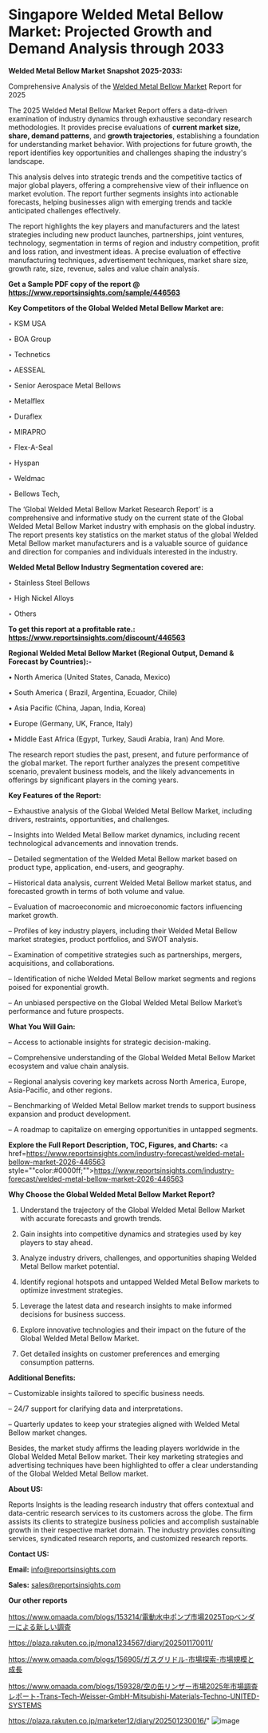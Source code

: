 # Singapore Welded Metal Bellow Market: Projected Growth and Demand Analysis through 2033

<strong>Welded Metal Bellow Market Snapshot 2025-2033:</strong>

Comprehensive Analysis of the <a href=https://www.reportsinsights.com/sample/446563>Welded Metal Bellow Market</a> Report for 2025

The 2025 Welded Metal Bellow Market Report offers a data-driven examination of industry dynamics through exhaustive secondary research methodologies. It provides precise evaluations of <strong>current market size, share, demand patterns</strong>, and <strong>growth trajectories</strong>, establishing a foundation for understanding market behavior. With projections for future growth, the report identifies key opportunities and challenges shaping the industry's landscape.

This analysis delves into strategic trends and the competitive tactics of major global players, offering a comprehensive view of their influence on market evolution. The report further segments insights into actionable forecasts, helping businesses align with emerging trends and tackle anticipated challenges effectively.

The report highlights the key players and manufacturers and the latest strategies including new product launches, partnerships, joint ventures, technology, segmentation in terms of region and industry competition, profit and loss ration, and investment ideas. A precise evaluation of effective manufacturing techniques, advertisement techniques, market share size, growth rate, size, revenue, sales and value chain analysis.

<strong>Get a Sample PDF copy of the report @ <a href=https://www.reportsinsights.com/sample/446563 style=color:#0000ff;>https://www.reportsinsights.com/sample/446563</a></strong>

<strong>Key Competitors of the Global Welded Metal Bellow Market are:</strong>

‣ KSM USA

‣ BOA Group

‣ Technetics

‣ AESSEAL

‣ Senior Aerospace Metal Bellows

‣ Metalflex

‣ Duraflex

‣ MIRAPRO

‣ Flex-A-Seal

‣ Hyspan

‣ Weldmac

‣ Bellows Tech,

The ‘Global Welded Metal Bellow Market Research Report’ is a comprehensive and informative study on the current state of the Global Welded Metal Bellow Market industry with emphasis on the global industry. The report presents key statistics on the market status of the global Welded Metal Bellow market manufacturers and is a valuable source of guidance and direction for companies and individuals interested in the industry.

<strong>Welded Metal Bellow Industry Segmentation covered are:</strong>

‣ Stainless Steel Bellows

‣ High Nickel Alloys

‣ Others

<strong>To get this report at a profitable rate.: <a href=https://www.reportsinsights.com/discount/446563 style=color:#0000ff;>https://www.reportsinsights.com/discount/446563</a></strong>

<strong>Regional Welded Metal Bellow Market (Regional Output, Demand &amp; Forecast by Countries):-</strong>

• North America (United States, Canada, Mexico)

• South America ( Brazil, Argentina, Ecuador, Chile)

• Asia Pacific (China, Japan, India, Korea)

• Europe (Germany, UK, France, Italy)

• Middle East Africa (Egypt, Turkey, Saudi Arabia, Iran) And More.

The research report studies the past, present, and future performance of the global market. The report further analyzes the present competitive scenario, prevalent business models, and the likely advancements in offerings by significant players in the coming years.

<strong>Key Features of the Report:</strong>

– Exhaustive analysis of the Global Welded Metal Bellow Market, including drivers, restraints, opportunities, and challenges.

– Insights into Welded Metal Bellow market dynamics, including recent technological advancements and innovation trends.

– Detailed segmentation of the Welded Metal Bellow market based on product type, application, end-users, and geography.

– Historical data analysis, current Welded Metal Bellow market status, and forecasted growth in terms of both volume and value.

– Evaluation of macroeconomic and microeconomic factors influencing market growth.

– Profiles of key industry players, including their Welded Metal Bellow market strategies, product portfolios, and SWOT analysis.

– Examination of competitive strategies such as partnerships, mergers, acquisitions, and collaborations.

– Identification of niche Welded Metal Bellow market segments and regions poised for exponential growth.

– An unbiased perspective on the Global Welded Metal Bellow Market’s performance and future prospects.

<strong>What You Will Gain:</strong>

– Access to actionable insights for strategic decision-making.

– Comprehensive understanding of the Global Welded Metal Bellow Market ecosystem and value chain analysis.

– Regional analysis covering key markets across North America, Europe, Asia-Pacific, and other regions.

– Benchmarking of Welded Metal Bellow market trends to support business expansion and product development.

– A roadmap to capitalize on emerging opportunities in untapped segments.

<strong>Explore the Full Report Description, TOC, Figures, and Charts:</strong>
<a href=https://www.reportsinsights.com/industry-forecast/welded-metal-bellow-market-2026-446563 style=""color:#0000ff;"">https://www.reportsinsights.com/industry-forecast/welded-metal-bellow-market-2026-446563</a>

<strong>Why Choose the Global Welded Metal Bellow Market Report?</strong>

1. Understand the trajectory of the Global Welded Metal Bellow Market with accurate forecasts and growth trends.

2. Gain insights into competitive dynamics and strategies used by key players to stay ahead.

3. Analyze industry drivers, challenges, and opportunities shaping Welded Metal Bellow market potential.

4. Identify regional hotspots and untapped Welded Metal Bellow markets to optimize investment strategies.

5. Leverage the latest data and research insights to make informed decisions for business success.

6. Explore innovative technologies and their impact on the future of the Global Welded Metal Bellow Market.

7. Get detailed insights on customer preferences and emerging consumption patterns.

<strong>Additional Benefits:</strong>

– Customizable insights tailored to specific business needs.

– 24/7 support for clarifying data and interpretations.

– Quarterly updates to keep your strategies aligned with Welded Metal Bellow market changes.

Besides, the market study affirms the leading players worldwide in the Global Welded Metal Bellow market. Their key marketing strategies and advertising techniques have been highlighted to offer a clear understanding of the Global Welded Metal Bellow market.

<strong><strong>About US</strong>:</strong>

Reports Insights is the leading research industry that offers contextual and data-centric research services to its customers across the globe. The firm assists its clients to strategize business policies and accomplish sustainable growth in their respective market domain. The industry provides consulting services, syndicated research reports, and customized research reports.

<strong>Contact US:</strong>

<p class=><b>Email:</b> <a href=mailto:info@reportsinsights.com>info@reportsinsights.com</a></p>
<p class=><b>Sales:</b> <a href=mailto:sales@reportsinsights.com>sales@reportsinsights.com</a></p>

<strong>Our other reports</strong>

<a href=https://www.omaada.com/blogs/153214/電動水中ポンプ市場2025Topベンダーによる新しい調査>https://www.omaada.com/blogs/153214/電動水中ポンプ市場2025Topベンダーによる新しい調査</a>

<a href=https://plaza.rakuten.co.jp/mona1234567/diary/202501170011/>https://plaza.rakuten.co.jp/mona1234567/diary/202501170011/</a>

<a href=https://www.omaada.com/blogs/156905/ガスグリドル-市場探索-市場規模と成長>https://www.omaada.com/blogs/156905/ガスグリドル-市場探索-市場規模と成長</a>

<a href=https://www.omaada.com/blogs/159328/空の缶リンザー市場2025年市場調査レポート-Trans-Tech-Weisser-GmbH-Mitsubishi-Materials-Techno-UNITED-SYSTEMS>https://www.omaada.com/blogs/159328/空の缶リンザー市場2025年市場調査レポート-Trans-Tech-Weisser-GmbH-Mitsubishi-Materials-Techno-UNITED-SYSTEMS</a>

<a href=https://plaza.rakuten.co.jp/marketer12/diary/202501230016/>https://plaza.rakuten.co.jp/marketer12/diary/202501230016/</a>"
![image](https://github.com/user-attachments/assets/a0b3f8c8-73c1-4ce4-9fc0-3687d1e3338e)
